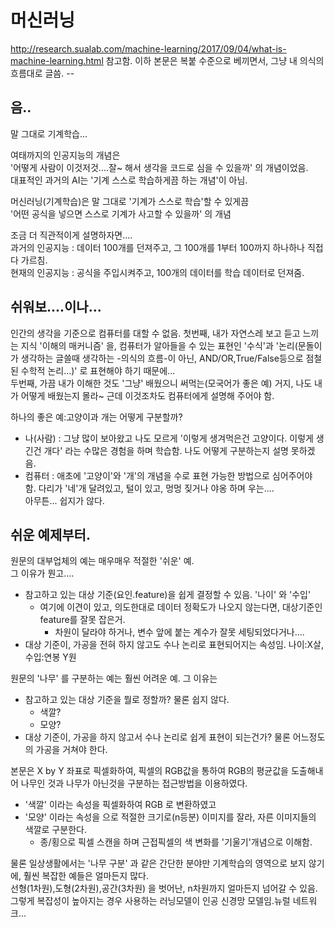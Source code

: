 # 머신러닝
http://research.sualab.com/machine-learning/2017/09/04/what-is-machine-learning.html 참고함. 이하 본문은 복붙 수준으로 베끼면서, 그냥 내 의식의 흐름대로 글씀.  --
## 음..
말 그대로 기계학습...

여태까지의 인공지능의 개념은  
'어떻게 사람이 이것저것....잘~ 해서 생각을 코드로 심을 수 있을까' 의 개념이었음.  
대표적인 과거의 AI는 '기계 스스로 학습하게끔 하는 개념'이 아님.  

머신러닝(기계학습)은 말 그대로 '기계가 스스로 학습'할 수 있게끔  
'어떤 공식을 넣으면 스스로 기계가 사고할 수 있을까' 의 개념  

조금 더 직관적이게 설명하자면....  
과거의 인공지능 : 데이터 100개를 던져주고, 그 100개를 1부터 100까지 하나하나 직접 다 가르침.  
현재의 인공지능 : 공식을 주입시켜주고, 100개의 데이터를 학습 데이터로 던져줌.  


## 쉬워보....이나...
인간의 생각을 기준으로 컴퓨터를 대할 수 없음.
첫번째, 내가 자연스레 보고 듣고 느끼는 지식 '이해의 매커니즘' 을, 컴퓨터가 알아들을 수 있는 표현인 '수식'과 '논리(문돌이가 생각하는 글쓸때 생각하는 -의식의 흐름-이 아닌, AND/OR,True/False등으로 점철된 수학적 논리...)' 로 표현해야 하기 때문에...  
두번째, 가끔 내가 이해한 것도 '그냥' 배웠으니 써먹는(모국어가 좋은 예) 거지, 나도 내가 어떻게 배웠는지 몰라~ 근데 이것조차도 컴퓨터에게 설명해 주어야 함.  

하나의 좋은 예:고양이과 개는 어떻게 구분할까?  
- 나(사람) : 그냥 많이 보아왔고 나도 모르게 '이렇게 생겨먹은건 고양이다. 이렇게 생긴건 개다' 라는 수많은 경험을 하며 학습함. 나도 어떻게 구분하는지 설명 못하겠음.
- 컴퓨터 : 애초에 '고양이'와 '개'의 개념을 수로 표현 가능한 방법으로 심어주어야 함. 다리가 '네'개 달려있고, 털이 있고, 멍멍 짖거나 야옹 하며 우는....  
아무튼... 쉽지가 않다.



## 쉬운 예제부터.
원문의 대부업체의 예는 매우매우 적절한 '쉬운' 예.  
그 이유가 뭔고....  
- 참고하고 있는 대상 기준(요인.feature)을 쉽게 결정할 수 있음. '나이' 와 '수입'
  - 여기에 이견이 있고, 의도한대로 데이터 정확도가 나오지 않는다면, 대상기준인 feature를 잘못 잡은거.
    - 차원이 달라야 하거나, 변수 앞에 붙는 계수가 잘못 세팅되었다거나....
- 대상 기준이, 가공을 전혀 하지 않고도 수나 논리로 표현되어지는 속성임. 나이:X살, 수입:연봉 Y원


원문의 '나무' 를 구분하는 예는 훨씬 어려운 예.
그 이유는
- 참고하고 있는 대상 기준을 뭘로 정할까? 물론 쉽지 않다.
  - 색깔? 
  - 모양?
- 대상 기준이, 가공을 하지 않고서 수나 논리로 쉽게 표현이 되는건가? 물론 어느정도의 가공을 거쳐야 한다.

본문은 X by Y 좌표로 픽셀화하여, 픽셀의 RGB값을 통하여 RGB의 평균값을 도출해내어 나무인 것과 나무가 아닌것을 구분하는 접근방법을 이용하였다.
- '색깔' 이라는 속성을 픽셀화하여 RGB 로 변환하였고
- '모양' 이라는 속성을 으로 적절한 크기로(n등분) 이미지를 잘라, 자른 이미지들의 색깔로 구분한다.
  - 종/횡으로 픽셀 스캔을 하며 근접픽셀의 색 변화를 '기울기'개념으로 이해함.



물론 일상생활에서는 '나무 구분' 과 같은 간단한 분야만 기계학습의 영역으로 보지 않기에, 훨씬 복잡한 예들은 얼마든지 많다.  
선형(1차원),도형(2차원),공간(3차원) 을 벗어난, n차원까지 얼마든지 넘어갈 수 있음.  
그렇게 복잡성이 높아지는 경우 사용하는 러닝모델이 인공 신경망 모델임.뉴럴 네트워크...







